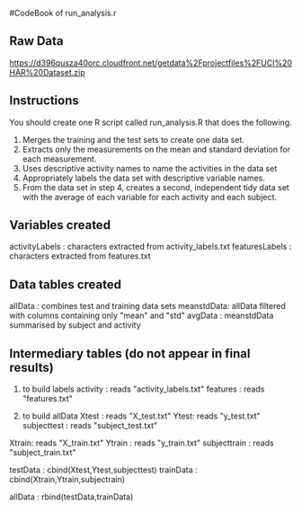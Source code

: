 #CodeBook of run_analysis.r

## Raw Data

https://d396qusza40orc.cloudfront.net/getdata%2Fprojectfiles%2FUCI%20HAR%20Dataset.zip

## Instructions

You should create one R script called run_analysis.R that does the following.

1. Merges the training and the test sets to create one data set.
2. Extracts only the measurements on the mean and standard deviation for each measurement.
3. Uses descriptive activity names to name the activities in the data set
4. Appropriately labels the data set with descriptive variable names.
5. From the data set in step 4, creates a second, independent tidy data set with the average of each variable for each activity and each subject.

## Variables created

activityLabels : characters extracted from activity_labels.txt
featuresLabels : characters extracted from features.txt

## Data tables created

allData : combines test and training data sets 
meanstdData: allData filtered with columns containing only "mean" and "std"
avgData : meanstdData summarised by subject and activity

## Intermediary tables (do not appear in final results)

1. to build labels
activity : reads "activity_labels.txt"
features : reads "features.txt"

2. to build allData
Xtest : reads "X_test.txt"
Ytest: reads "y_test.txt"
subjecttest : reads "subject_test.txt"

Xtrain: reads "X_train.txt"
Ytrain : reads "y_train.txt"
subjecttrain : reads "subject_train.txt"

testData : cbind(Xtest,Ytest,subjecttest)
trainData : cbind(Xtrain,Ytrain,subjectrain)

allData : rbind(testData,trainData)

